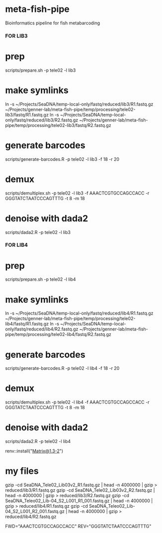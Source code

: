 # meta-fish-pipe
Bioinformatics pipeline for fish metabarcoding



### FOR LIB3

# prep
scripts/prepare.sh -p tele02 -l lib3

# make symlinks
ln -s ~/Projects/SeaDNA/temp-local-only/fastq/reduced/lib3/R1.fastq.gz ~/Projects/genner-lab/meta-fish-pipe/temp/processing/tele02-lib3/fastq/R1.fastq.gz
ln -s ~/Projects/SeaDNA/temp-local-only/fastq/reduced/lib3/R2.fastq.gz ~/Projects/genner-lab/meta-fish-pipe/temp/processing/tele02-lib3/fastq/R2.fastq.gz

# generate barcodes
scripts/generate-barcodes.R -p tele02 -l lib3 -f 18 -r 20

# demux
scripts/demultiplex.sh -p tele02 -l lib3 -f AAACTCGTGCCAGCCACC -r GGGTATCTAATCCCAGTTTG -t 8 -m 18

# denoise with dada2
scripts/dada2.R -p tele02 -l lib3



### FOR LIB4

# prep
scripts/prepare.sh -p tele02 -l lib4

# make symlinks
ln -s ~/Projects/SeaDNA/temp-local-only/fastq/reduced/lib4/R1.fastq.gz ~/Projects/genner-lab/meta-fish-pipe/temp/processing/tele02-lib4/fastq/R1.fastq.gz
ln -s ~/Projects/SeaDNA/temp-local-only/fastq/reduced/lib4/R2.fastq.gz ~/Projects/genner-lab/meta-fish-pipe/temp/processing/tele02-lib4/fastq/R2.fastq.gz

# generate barcodes
scripts/generate-barcodes.R -p tele02 -l lib4 -f 18 -r 20

# demux
scripts/demultiplex.sh -p tele02 -l lib4 -f AAACTCGTGCCAGCCACC -r GGGTATCTAATCCCAGTTTG -t 8 -m 18

# denoise with dada2
scripts/dada2.R -p tele02 -l lib4





renv::install("Matrix@1.3-2")


# my files
gzip -cd SeaDNA_Tele02_Lib03v2_R1.fastq.gz | head -n 4000000 | gzip > reduced/lib3/R1.fastq.gz
gzip -cd SeaDNA_Tele02_Lib03v2_R2.fastq.gz | head -n 4000000 | gzip > reduced/lib3/R2.fastq.gz
gzip -cd SeaDNA_Teleo02_Lib-04_S2_L001_R1_001.fastq.gz | head -n 4000000 | gzip > reduced/lib4/R1.fastq.gz
gzip -cd SeaDNA_Teleo02_Lib-04_S2_L001_R2_001.fastq.gz | head -n 4000000 | gzip > reduced/lib4/R2.fastq.gz





FWD="AAACTCGTGCCAGCCACC"
REV="GGGTATCTAATCCCAGTTTG"